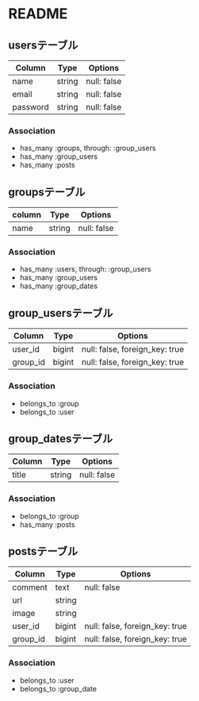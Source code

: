 # README


## usersテーブル

|Column|Type|Options|
|------|----|-------|
|name|string|null: false|
|email|string|null: false|
|password|string|null: false|

### Association
- has_many :groups,  through:  :group_users
- has_many :group_users
- has_many :posts 


## groupsテーブル

|column|Type|Options|
|------|----|-------|
|name|string|null: false|

### Association
- has_many :users, through:  :group_users
- has_many :group_users
- has_many :group_dates

## group_usersテーブル

|Column|Type|Options|
|------|----|-------|
|user_id|bigint|null: false, foreign_key: true|
|group_id|bigint|null: false, foreign_key: true|

### Association
- belongs_to :group
- belongs_to :user


## group_datesテーブル

|Column|Type|Options|
|------|----|-------|
|title|string|null: false|

### Association
- belongs_to :group
- has_many :posts


## postsテーブル

|Column|Type|Options|
|------|----|-------|
|comment|text|null: false|
|url|string|
|image|string|
|user_id|bigint|null: false, foreign_key: true|
|group_id|bigint|null: false, foreign_key: true|

### Association
- belongs_to :user
- belongs_to :group_date
